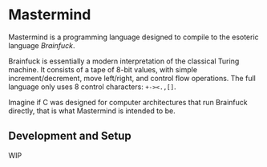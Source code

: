# Mastermind

Mastermind is a programming language designed to compile to the esoteric language _Brainfuck_.

Brainfuck is essentially a modern interpretation of the classical Turing machine. It consists of a tape of 8-bit values, with simple increment/decrement, move left/right, and control flow operations. The full language only uses 8 control characters: `+-><.,[]`.

Imagine if C was designed for computer architectures that run Brainfuck directly, that is what Mastermind is intended to be.

## Development and Setup

WIP
